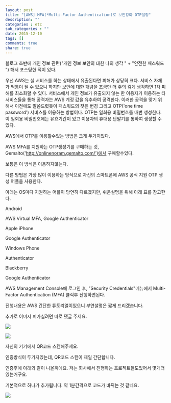 ```yaml
---
layout: post
title: "[AWS] MFA(*Multi-Factor Authentication)로 보안강화 OTP설정"
description: ""
categories : etc
sub_categories : ""
date: 2015-12-10
tags: []
comments: true
share: true
---
```


블로그 초반에 개인 정보 관련("개인 정보 보안의 대한 나의 생각 " + "안전한 패스워드 ") 해서 포스팅한 적이 있다.

우선 AWS는 실 서비스를 하는 상태에서 유출된다면 피해가 상당히 크다. 서비스 자체가 먹통이 될 수 있으니 하지만 보안에 대한 개념을
조금만 더 주의 깊게 생각하면 1차 피해를 최소화할 수 있다. 서비스에서 개인 정보가 유출되지 않는 한 이용자가 이용하는 타 서비스들을 통해
공격자는 AWS 계정 값을 유추하여 공격한다. 이러한 공격을 맞기 위해서 이전에도 말씀드렸듯이 패스워드의 잦은 변경 그리고 OTP('one
time password') 서비스를 이용하는 방법이다. OTP는 일회용 비밀번호를 매번 생성한다. 이 일회용 비밀번호에는 유효기간이 있고
이용자의 휴대용 단말기를 통하여 생성할 수 있다.

  

AWS에서 OTP를 이용할수있는 방법은 크게 두가지있다.

AWS MFA를 지원하는 OTP생성기를 구매하는 것, Gemalto('http://onlinenoram.gemalto.com/')에서
구매할수있다.

보통은 이 방식은 이용하지않는다.

  

다른 방법은 가장 많이 이용하는 방식으로 자신의 스마트폰에 AWS 공식 지원 OTP 생성 어플을 사용한다.

아래는 OS마다 지원하는 어플이 당연히 다르겠지만, 쉬운설명을 위해 아래 표를 참고한다.

  

Android

AWS Virtual MFA, Google Authenticator

Apple iPhone

Google Authenticator

Windows Phone

Authenticator

Blackberry

Google Authenticator

  

  

AWS Management Console에 로그인 후, "Security Credentials"메뉴에서 Multi-Factor
Authentication (MFA) 클릭후 진행하면된다.

진행내용은 AWS 간단한 튜토리얼이있으니 부연설명은 짧게 드리겠습니다.

추가로 이미지 퍼가실려면 따로 댓글 주세요.

  

  

  

![](/assets/images/posts/424/2576CE4656694278088AA1.PNG)

  

![](/assets/images/posts/424/216988465669427A121690.JPEG)

  

자신의 기기에서 QR코드 스캔해주세요.

인증방식이 두가지있는데, QR코드 스캔이 제일 간단합니다.

  

인증후에 아래와 같이 나올꺼에요. 저는 회사에서 진행하는 프로젝트들도있어서 몇개더있는거구요.

기본적으로 하나가 추가됩니다. 약 1분간격으로 코드가 바뀌는 것 같네요.

  

![](/assets/images/posts/424/2120024B566944CA224E44.JPEG)

  

